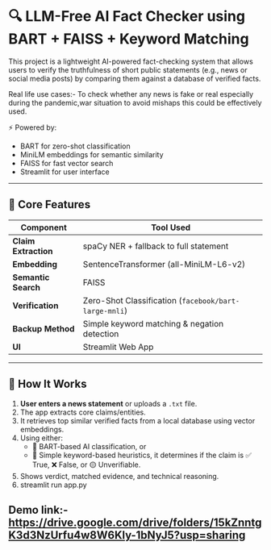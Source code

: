 # 🔍 LLM-Free AI Fact Checker using BART + FAISS + Keyword Matching

This project is a lightweight AI-powered fact-checking system that allows users to verify the truthfulness of short public statements (e.g., news or social media posts) by comparing them against a database of verified facts.

Real life use cases:- To check whether any news is fake or real especially during the pandemic,war situation to avoid mishaps this could be effectively used.

⚡ Powered by:
-  BART for zero-shot classification
-  MiniLM embeddings for semantic similarity
-  FAISS for fast vector search
-  Streamlit for user interface

---

## 🧠 Core Features

| Component              | Tool Used                                     |
|------------------------|-----------------------------------------------|
| **Claim Extraction**   | spaCy NER + fallback to full statement         |
| **Embedding**          | SentenceTransformer (all-MiniLM-L6-v2)         |
| **Semantic Search**    | FAISS                                          |
| **Verification**       | Zero-Shot Classification (`facebook/bart-large-mnli`) |
| **Backup Method**      | Simple keyword matching & negation detection  |
| **UI**                 | Streamlit Web App                             |

---

## 🚀 How It Works

1. **User enters a news statement** or uploads a `.txt` file.
2. The app extracts core claims/entities.
3. It retrieves top similar verified facts from a local database using vector embeddings.
4. Using either:
   - 🤖 BART-based AI classification, or
   - 🧩 Simple keyword-based heuristics,
   it determines if the claim is ✅ True, ❌ False, or 🟡 Unverifiable.
5. Shows verdict, matched evidence, and technical reasoning.
6. streamlit run app.py

Demo link:- https://drive.google.com/drive/folders/15kZnntgK3d3NzUrfu4w8W6Kly-1bNyJ5?usp=sharing
---





